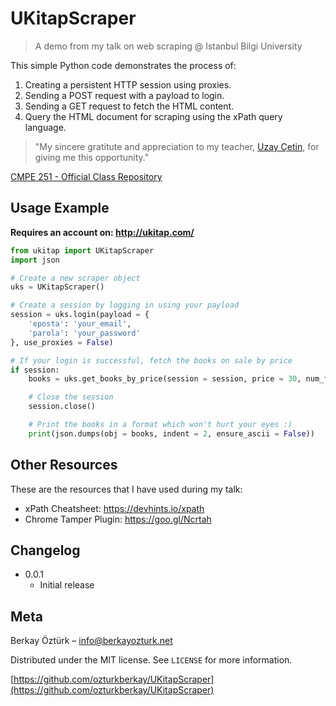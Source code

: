 # UKitapScraper
> A demo from my talk on web scraping @ Istanbul Bilgi University

 This simple Python code demonstrates the process of:
  1. Creating a persistent HTTP session using proxies.
  2. Sending a POST request with a payload to login.
  3. Sending a GET request to fetch the HTML content.
  4. Query the HTML document for scraping using the xPath query language.
  
> "My sincere gratitute and appreciation to my teacher, [Uzay Çetin](https://github.com/uzay00/), for giving me this opportunity."
  
[CMPE 251 - Official Class Repository](https://github.com/uzay00/CMPE251)

## Usage Example

**Requires an account on: http://ukitap.com/**

```python
from ukitap import UKitapScraper
import json

# Create a new scraper object
uks = UKitapScraper()

# Create a session by logging in using your payload
session = uks.login(payload = {
	'eposta': 'your_email', 
	'parola': 'your_password'
}, use_proxies = False)

# If your login is successful, fetch the books on sale by price
if session: 
    books = uks.get_books_by_price(session = session, price = 30, num_fetch = 100, use_proxies = False)

    # Close the session
    session.close()

    # Print the books in a format which won't hurt your eyes :)
    print(json.dumps(obj = books, indent = 2, ensure_ascii = False))
```

## Other Resources

 These are the resources that I have used during my talk:
* xPath Cheatsheet: https://devhints.io/xpath
* Chrome Tamper Plugin: https://goo.gl/Ncrtah

## Changelog

* 0.0.1
    * Initial release

## Meta

Berkay Öztürk – info@berkayozturk.net

Distributed under the MIT license. See ``LICENSE`` for more information.

[https://github.com/ozturkberkay/UKitapScraper](https://github.com/ozturkberkay/UKitapScraper)
